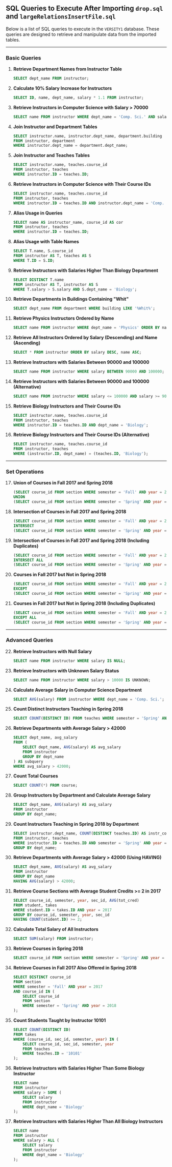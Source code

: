 ## SQL Queries to Execute After Importing `drop.sql` and `largeRelationsInsertFile.sql`

Below is a list of SQL queries to execute in the `VERSITY1` database. These queries are designed to retrieve and manipulate data from the imported tables.

---

### Basic Queries

1. **Retrieve Department Names from Instructor Table**
   ```sql
   SELECT dept_name FROM instructor;
   ```

2. **Calculate 10% Salary Increase for Instructors**
   ```sql
   SELECT ID, name, dept_name, salary * 1.1 FROM instructor;
   ```

3. **Retrieve Instructors in Computer Science with Salary > 70000**
   ```sql
   SELECT name FROM instructor WHERE dept_name = 'Comp. Sci.' AND salary > 70000;
   ```

4. **Join Instructor and Department Tables**
   ```sql
   SELECT instructor.name, instructor.dept_name, department.building
   FROM instructor, department
   WHERE instructor.dept_name = department.dept_name;
   ```

5. **Join Instructor and Teaches Tables**
   ```sql
   SELECT instructor.name, teaches.course_id
   FROM instructor, teaches
   WHERE instructor.ID = teaches.ID;
   ```

6. **Retrieve Instructors in Computer Science with Their Course IDs**
   ```sql
   SELECT instructor.name, teaches.course_id
   FROM instructor, teaches
   WHERE instructor.ID = teaches.ID AND instructor.dept_name = 'Comp. Sci.';
   ```

7. **Alias Usage in Queries**
   ```sql
   SELECT name AS instructor_name, course_id AS cor
   FROM instructor, teaches
   WHERE instructor.ID = teaches.ID;
   ```

8. **Alias Usage with Table Names**
   ```sql
   SELECT T.name, S.course_id
   FROM instructor AS T, teaches AS S
   WHERE T.ID = S.ID;
   ```

9. **Retrieve Instructors with Salaries Higher Than Biology Department**
   ```sql
   SELECT DISTINCT T.name
   FROM instructor AS T, instructor AS S
   WHERE T.salary > S.salary AND S.dept_name = 'Biology';
   ```

10. **Retrieve Departments in Buildings Containing "Whit"**
    ```sql
    SELECT dept_name FROM department WHERE building LIKE '%Whit%';
    ```

11. **Retrieve Physics Instructors Ordered by Name**
    ```sql
    SELECT name FROM instructor WHERE dept_name = 'Physics' ORDER BY name;
    ```

12. **Retrieve All Instructors Ordered by Salary (Descending) and Name (Ascending)**
    ```sql
    SELECT * FROM instructor ORDER BY salary DESC, name ASC;
    ```

13. **Retrieve Instructors with Salaries Between 90000 and 100000**
    ```sql
    SELECT name FROM instructor WHERE salary BETWEEN 90000 AND 100000;
    ```

14. **Retrieve Instructors with Salaries Between 90000 and 100000 (Alternative)**
    ```sql
    SELECT name FROM instructor WHERE salary <= 100000 AND salary >= 90000;
    ```

15. **Retrieve Biology Instructors and Their Course IDs**
    ```sql
    SELECT instructor.name, teaches.course_id
    FROM instructor, teaches
    WHERE instructor.ID = teaches.ID AND dept_name = 'Biology';
    ```

16. **Retrieve Biology Instructors and Their Course IDs (Alternative)**
    ```sql
    SELECT instructor.name, teaches.course_id
    FROM instructor, teaches
    WHERE (instructor.ID, dept_name) = (teaches.ID, 'Biology');
    ```

---

### Set Operations

17. **Union of Courses in Fall 2017 and Spring 2018**
    ```sql
    (SELECT course_id FROM section WHERE semester = 'Fall' AND year = 2017)
    UNION
    (SELECT course_id FROM section WHERE semester = 'Spring' AND year = 2018);
    ```

18. **Intersection of Courses in Fall 2017 and Spring 2018**
    ```sql
    (SELECT course_id FROM section WHERE semester = 'Fall' AND year = 2017)
    INTERSECT
    (SELECT course_id FROM section WHERE semester = 'Spring' AND year = 2018);
    ```

19. **Intersection of Courses in Fall 2017 and Spring 2018 (Including Duplicates)**
    ```sql
    (SELECT course_id FROM section WHERE semester = 'Fall' AND year = 2017)
    INTERSECT ALL
    (SELECT course_id FROM section WHERE semester = 'Spring' AND year = 2018);
    ```

20. **Courses in Fall 2017 but Not in Spring 2018**
    ```sql
    (SELECT course_id FROM section WHERE semester = 'Fall' AND year = 2017)
    EXCEPT
    (SELECT course_id FROM section WHERE semester = 'Spring' AND year = 2018);
    ```

21. **Courses in Fall 2017 but Not in Spring 2018 (Including Duplicates)**
    ```sql
    (SELECT course_id FROM section WHERE semester = 'Fall' AND year = 2017)
    EXCEPT ALL
    (SELECT course_id FROM section WHERE semester = 'Spring' AND year = 2018);
    ```

---

### Advanced Queries

22. **Retrieve Instructors with Null Salary**
    ```sql
    SELECT name FROM instructor WHERE salary IS NULL;
    ```

23. **Retrieve Instructors with Unknown Salary Status**
    ```sql
    SELECT name FROM instructor WHERE salary > 10000 IS UNKNOWN;
    ```

24. **Calculate Average Salary in Computer Science Department**
    ```sql
    SELECT AVG(salary) FROM instructor WHERE dept_name = 'Comp. Sci.';
    ```

25. **Count Distinct Instructors Teaching in Spring 2018**
    ```sql
    SELECT COUNT(DISTINCT ID) FROM teaches WHERE semester = 'Spring' AND year = 2018;
    ```

26. **Retrieve Departments with Average Salary > 42000**
    ```sql
    SELECT dept_name, avg_salary
    FROM (
        SELECT dept_name, AVG(salary) AS avg_salary
        FROM instructor
        GROUP BY dept_name
    ) AS subquery
    WHERE avg_salary > 42000;
    ```

27. **Count Total Courses**
    ```sql
    SELECT COUNT(*) FROM course;
    ```

28. **Group Instructors by Department and Calculate Average Salary**
    ```sql
    SELECT dept_name, AVG(salary) AS avg_salary
    FROM instructor
    GROUP BY dept_name;
    ```

29. **Count Instructors Teaching in Spring 2018 by Department**
    ```sql
    SELECT instructor.dept_name, COUNT(DISTINCT teaches.ID) AS instr_count
    FROM instructor, teaches
    WHERE instructor.ID = teaches.ID AND semester = 'Spring' AND year = 2018
    GROUP BY dept_name;
    ```

30. **Retrieve Departments with Average Salary > 42000 (Using HAVING)**
    ```sql
    SELECT dept_name, AVG(salary) AS avg_salary
    FROM instructor
    GROUP BY dept_name
    HAVING AVG(salary) > 42000;
    ```

31. **Retrieve Course Sections with Average Student Credits >= 2 in 2017**
    ```sql
    SELECT course_id, semester, year, sec_id, AVG(tot_cred)
    FROM student, takes
    WHERE student.ID = takes.ID AND year = 2017
    GROUP BY course_id, semester, year, sec_id
    HAVING COUNT(student.ID) >= 2;
    ```

32. **Calculate Total Salary of All Instructors**
    ```sql
    SELECT SUM(salary) FROM instructor;
    ```

33. **Retrieve Courses in Spring 2018**
    ```sql
    SELECT course_id FROM section WHERE semester = 'Spring' AND year = 2018;
    ```

34. **Retrieve Courses in Fall 2017 Also Offered in Spring 2018**
    ```sql
    SELECT DISTINCT course_id
    FROM section
    WHERE semester = 'Fall' AND year = 2017
    AND course_id IN (
        SELECT course_id
        FROM section
        WHERE semester = 'Spring' AND year = 2018
    );
    ```

35. **Count Students Taught by Instructor 10101**
    ```sql
    SELECT COUNT(DISTINCT ID)
    FROM takes
    WHERE (course_id, sec_id, semester, year) IN (
        SELECT course_id, sec_id, semester, year
        FROM teaches
        WHERE teaches.ID = '10101'
    );
    ```

36. **Retrieve Instructors with Salaries Higher Than Some Biology Instructor**
    ```sql
    SELECT name
    FROM instructor
    WHERE salary > SOME (
        SELECT salary
        FROM instructor
        WHERE dept_name = 'Biology'
    );
    ```

37. **Retrieve Instructors with Salaries Higher Than All Biology Instructors**
    ```sql
    SELECT name
    FROM instructor
    WHERE salary > ALL (
        SELECT salary
        FROM instructor
        WHERE dept_name = 'Biology'
    );
    ```




